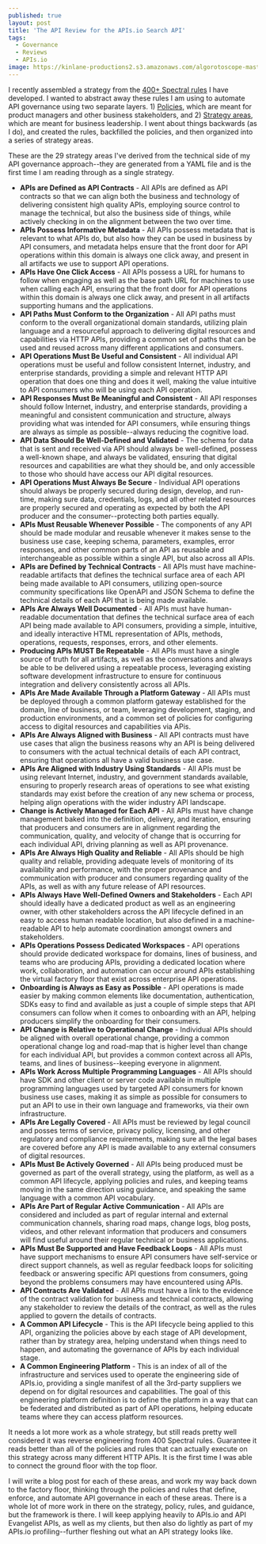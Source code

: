 ```yaml
---
published: true
layout: post
title: 'The API Review for the APIs.io Search API'
tags:
  - Governance
  - Reviews
  - APIs.io
image: https://kinlane-productions2.s3.amazonaws.com/algorotoscope-master/uncle-sam-japanese-man-sitting.jpeg
---
```

I recently assembled a strategy from the [400+ Spectral rules](https://github.com/api-search/rules) I have developed. I wanted to abstract away these rules I am using to automate API governance using two separate layers. 1) [Policies](https://github.com/api-search/policies), which are meant for product managers and other business stakeholders, and 2) [Strategy areas](https://github.com/api-search/strategy), which are meant for business leadership. I went about things backwards (as I do), and created the rules, backfilled the policies, and then organized into a series of strategy areas.

These are the 29 strategy areas I've derived from the technical side of my API governance approach--they are generated from a YAML file and is the first time I am reading through as a single strategy.

 - **APIs are Defined as API Contracts** - All APIs are defined as API contracts so that we can align both the business and technology of delivering consistent high quality APIs, employing source control to manage the technical, but also the business side of things, while actively checking in on the alignment between the two over time.
 - **APIs Possess Informative Metadata** - All APIs possess metadata that is relevant to what APIs do, but also how they can be used in business by API consumers, and metadata helps ensure that the front door for API operations within this domain is always one click away, and present in all artifacts we use to support API operations.
 - **APIs Have One Click Access** - All APIs possess a URL for humans to follow when engaging as well as the base path URL for machines to use when calling each API, ensuring that the front door for API operations within this domain is always one click away, and present in all artifacts supporting humans and the applications.
 - **API Paths Must Conform to the Organization** - All API paths must conform to the overall organizational domain standards, utilizing plain language and a resourceful approach to delivering digital resources and capabilities via HTTP APIs, providing a common set of paths that can be used and reused across many different applications and consumers.
 - **API Operations Must Be Useful and Consistent** - All individual API operations must be useful and follow consistent Internet, industry, and enterprise standards, providing a simple and relevant HTTP API operation that does one thing and does it well, making the value intuitive to API consumers who will be using each API operation.
 - **API Responses Must Be Meaningful and Consistent** - All API responses should follow Internet, industry, and enterprise standards, providing a meaningful and consistent communication and structure, always providing what was intended for API consumers, while ensuring things are always as simple as possible--always reducing the cognitive load.
 - **API Data Should Be Well-Defined and Validated** - The schema for data that is sent and received via API should always be well-defined, possess a well-known shape, and always be validated, ensuring that digital resources and capabilities are what they should be, and only accessible to those who should have access our API digital resources.
 - **API Operations Must Always Be Secure** - Individual API operations should always be properly secured during design, develop, and run-time, making sure data, credentials, logs, and all other related resources are properly secured and operating as expected by both the API producer and the consumer--protecting both parties equally.
 - **APIs Must Reusable Whenever Possible** - The components of any API should be made modular and reusable whenever it makes sense to the business use case, keeping schema, parameters, examples, error responses, and other common parts of an API as reusable and interchangeable as possible within a single API, but also across all APIs.
 - **APIs are Defined by Technical Contracts** - All APIs must have machine-readable artifacts that defines the technical surface area of each API being made available to API consumers, utilizing open-source community specifications like OpenAPI and JSON Schema to define the technical details of each API that is being made available.
 - **APIs Are Always Well Documented** - All APIs must have human-readable documentation that defines the technical surface area of each API being made available to API consumers, providing a simple, intuitive, and ideally interactive HTML representation of APIs, methods, operations, requests, responses, errors, and other elements.
 - **Producing APIs MUST Be Repeatable** - All APIs must have a single source of truth for all artifacts, as well as the conversations and always be able to be delivered using a repeatable process, leveraging existing software development infrastructure to ensure for continuous integration and delivery consistently across all APIs.
 - **APIs Are Made Available Through a Platform Gateway** - All APIs must be deployed through a common platform gateway established for the domain, line of business, or team, leveraging development, staging, and production environments, and a common set of policies for configuring access to digital resources and capabilities via APis.
 - **APIs Are Always Aligned with Business** - All API contracts must have use cases that align the business reasons why an API is being delivered to consumers with the actual technical details of each API contract, ensuring that operations all have a valid business use case.
 - **APIs Are Aligned with Industry Using Standards** - All APIs must be using relevant Internet, industry, and government standards available, ensuring to properly research areas of operations to see what existing standards may exist before the creation of any new schema or process, helping align operations with the wider industry API landscape.
 - **Change is Actively Managed for Each API** - All APIs must have change management baked into the definition, delivery, and iteration, ensuring that producers and consumers are in alignment regarding the communication, quality, and velocity of change that is occurring for each individual API, driving planning as well as API provenance.
 - **APIs Are Always High Quality and Reliable** - All APIs should be high quality and reliable, providing adequate levels of monitoring of its availability and performance, with the proper provenance and communication with producer and consumers regarding quality of the APIs, as well as with any future release of API resources.
 - **APIs Always Have Well-Defined Owners and Stakeholders** - Each API should ideally have a dedicated product as well as an engineering owner, with other stakeholders across the API lifecycle defined in an easy to access human readable location, but also defined in a machine-readable API to help automate coordination amongst owners and stakeholders.
 - **APIs Operations Possess Dedicated Workspaces** - API operations should provide dedicated workspace for domains, lines of business, and teams who are producing APIs, providing a dedicated location where work, collaboration, and automation can occur around APIs establishing the virtual factory floor that exist across enterprise API operations.
 - **Onboarding is Always as Easy as Possible** - API operations is made easier by making common elements like documentation, authentication, SDKs easy to find and available as just a couple of simple steps that API consumers can follow when it comes to onboarding with an API, helping producers simplify the onboarding for their consumers.
 - **API Change is Relative to Operational Change** - Individual APIs should be aligned with overall operational change, providing a common operational change log and road-map that is higher level than change for each individual API, but provides a common context across all APIs, teams, and lines of business--keeping everyone in alignment.
 - **APIs Work Across Multiple Programming Languages** - All APIs should have SDK and other client or server code available in multiple programming languages used by targeted API consumers for known business use cases, making it as simple as possible for consumers to put an API to use in their own language and frameworks, via their own infrastructure.
 - **APIs Are Legally Covered** - All APIs must be reviewed by legal council and posses terms of service,  privacy policy, licensing, and other regulatory and compliance requirements, making sure all the legal bases are covered before any API is made available to any external consumers of digital resources.
 - **APIs Must Be Actively Governed** - All APIs being produced must be governed as part of the overall strategy, using the platform, as well as a common API lifecycle, applying policies and rules, and keeping teams moving in the same direction using guidance, and speaking the same language with a common API vocabulary.
 - **APIs Are Part of Regular Active Communication** - All APIs are considered and included as part of regular internal and external communication channels, sharing road maps, change logs, blog posts, videos, and other relevant information that producers and consumers will find useful around their regular technical or business applications.
 - **APIs Must Be Supported and Have Feedback Loops** - All APIs must have support mechanisms to ensure API consumers have self-service or direct support channels, as well as regular feedback loops for soliciting feedback or answering specific API questions from consumers, going beyond the problems consumers may have encountered using APIs.
 - **API Contracts Are Validated** - All APIs must have a link to the evidence of the contract validation for business and technical contracts, allowing any stakeholder to review the details of the contract, as well as the rules applied to govern the details of contracts.
 - **A Common API Lifecycle** - This is the API lifecycle being applied to this API, organizing the policies above by each stage of API development, rather than by strategy area, helping understand when things need to happen, and automating the governance of APIs by each individual stage.
 - **A Common Engineering Platform** - This is an index of all of the infrastructure and services used to operate the engineering side of APIs.io, providing a single manifest of all the 3rd-party suppliers we depend on for digital resources and capabilities. The goal of this engineering platform definition is to define the platform in a way that can be federated and distributed as part of API operations, helping educate teams where they can access platform resources.

 It needs a lot more work as a whole strategy, but still reads pretty well considered it was reverse engineering from 400 Spectral rules. Guarantee it reads better than all of the policies and rules that can actually execute on this strategy across many different HTTP APIs. It is the first time I was able to connect the ground floor with the top floor.

 I will write a blog post for each of these areas, and work my way back down to the factory floor, thinking through the policies and rules that define, enforce, and automate API governance in each of these areas. There is a whole lot of more work in there on the strategy, policy, rules, and guidance, but the framework is there. I will keep applying heavily to APIs.io and API Evangelist APIs, as well as my clients, but then also do lightly as part of my APIs.io profiling--further fleshing out what an API strategy looks like.

